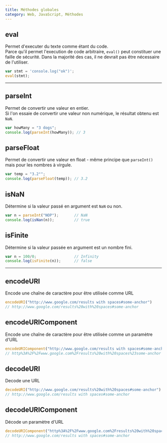 ```yaml
---
title: Méthodes globales
category: Web, JavaScript, Méthodes
---
```


## eval

Permet d'executer du texte comme étant du code.  
Parce qu'il permet l'execution de code arbitraire, `eval()` peut constituer une faille de sécurité. Dans la majorité des cas, il ne devrait pas être nécessaire de l'utiliser.

``` js
var stmt = 'console.log("ok")';
eval(stmt);
```

---

## parseInt

Permet de convertir une valeur en entier.  
Si l'on essaie de convertir une valeur non numérique, le résultat obtenu est `NaN`.

``` js
var howMany = "3 dogs";
console.log(parseInt(howMany)); // 3
```

## parseFloat

Permet de convertir une valeur en float - même principe que `parseInt()` mais pour les nombres à virgule.

``` js
var temp = "3.2°";
console.log(parseFloat(temp)); // 3.2
```

## isNaN

Détermine si la valeur passé en argument est `NaN` ou non.

``` js
var n = parseInt("NOP");       // NaN
console.log(isNan(n));         // true
```

## isFinite

Détermine si la valeur passée en argument est un nombre fini.

``` js
var n = 100/0;                 // Infinity
console.log(isFinite(n));      // false
```

---

## encodeURI

Encode une chaîne de caractère pour être utilisée comme URL

``` js
encodeURI("http://www.google.com/results with spaces#some-anchor")
// http://www.google.com/results%20with%20spaces#some-anchor
```

## encodeURIComponent

Encode une chaîne de caractère pour être utilisée comme un paramètre d'URL

``` js
encodeURIComponent("http://www.google.com/results with spaces#some-anchor")
// http%3A%2F%2Fwww.google.com%2Fresults%20with%20spaces%23some-anchor
```

## decodeURI

Decode une URL

  ``` js
decodeURI("http://www.google.com/results%20with%20spaces#some-anchor")
// http://www.google.com/results with spaces#some-anchor
```

## decodeURIComponent

Décode un paramètre d'URL

``` js
decodeURIComponent("http%3A%2F%2Fwww.google.com%2Fresults%20with%20spaces%23some-anchor")
// http://www.google.com/results with spaces#some-anchor
```